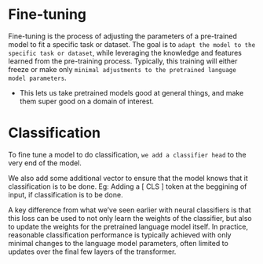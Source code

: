 # Fine-tuning
Fine-tuning is the process of adjusting the parameters of a pre-trained model to fit a specific task or dataset. The goal is to `adapt the model to the specific task or dataset`, while leveraging the knowledge and features learned from the pre-training process. Typically, this training will either freeze or make only `minimal adjustments to the pretrained language model parameters`.

- This lets us take pretrained models good at general things, and make them super good on a domain of interest.

# Classification
To fine tune a model to do classification, `we add a classifier head` to the very end of the model. 

We also add some additional vector to ensure that the model knows that it classification is to be done.
Eg: Adding a [ CLS ] token at the beggining of input, if classification is to be done.

A key difference from what we’ve seen earlier with neural classifiers is that this loss can be used to not only learn the weights of the classifier, but also to update the weights for the pretrained language model itself. In practice, reasonable classification performance is typically achieved with only minimal changes to the language model parameters, often limited to updates over the final few layers of the transformer.